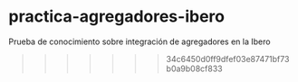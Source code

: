 # practica-agregadores-ibero
Prueba de conocimiento sobre integración de agregadores en la Ibero
>>>>>>> 34c6450d0ff9dfef03e87471bf73b0a9b08cf833
